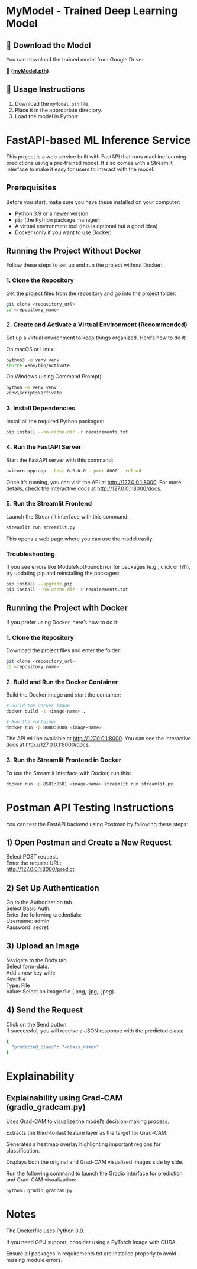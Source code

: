# MyModel - Trained Deep Learning Model

## 📌 Download the Model
You can download the trained model from Google Drive:

🔗 **([myModel.pth](https://drive.google.com/file/d/1ccyfQCrYv98a_o5rUgNqfyJwQnjQ6660/view?usp=sharing))**

## 📖 Usage Instructions
1. Download the `myModel.pth` file.
2. Place it in the appropriate directory.
3. Load the model in Python:
   
# FastAPI-based ML Inference Service

This project is a web service built with FastAPI that runs machine learning predictions using a pre-trained model. It also comes with a Streamlit interface to make it easy for users to interact with the model.

## Prerequisites

Before you start, make sure you have these installed on your computer:

- Python 3.9 or a newer version  
- `pip` (the Python package manager)  
- A virtual environment tool (this is optional but a good idea)  
- Docker (only if you want to use Docker)  

## Running the Project Without Docker

Follow these steps to set up and run the project without Docker:

### 1. Clone the Repository

Get the project files from the repository and go into the project folder:

```bash
git clone <repository_url>
cd <repository_name>
```

### 2. Create and Activate a Virtual Environment (Recommended)

Set up a virtual environment to keep things organized. Here’s how to do it:

On macOS or Linux:
```bash
python3 -m venv venv
source venv/bin/activate
```
On Windows (using Command Prompt):
```bash
python -m venv venv
venv\Scripts\activate
```
### 3. Install Dependencies

Install all the required Python packages:
```bash
pip install --no-cache-dir -r requirements.txt
```
### 4. Run the FastAPI Server

Start the FastAPI server with this command:
``` bash
uvicorn app:app --host 0.0.0.0 --port 8000 --reload
```
Once it’s running, you can visit the API at http://127.0.0.1:8000. For more details, check the interactive docs at http://127.0.0.1:8000/docs.

### 5. Run the Streamlit Frontend

Launch the Streamlit interface with this command:
```bash
streamlit run streamlit.py
```
This opens a web page where you can use the model easily.

### Troubleshooting

If you see errors like ModuleNotFoundError for packages (e.g., click or h11), try updating pip and reinstalling the packages:

```bash
pip install --upgrade pip
pip install --no-cache-dir -r requirements.txt
```

## Running the Project with Docker
If you prefer using Docker, here’s how to do it:

### 1. Clone the Repository

Download the project files and enter the folder:
```bash
git clone <repository_url>
cd <repository_name>
```
### 2. Build and Run the Docker Container

Build the Docker image and start the container:
```bash
# Build the Docker image
docker build -t <image-name> .

# Run the container
docker run -p 8000:8000 <image-name>
```
The API will be available at http://127.0.0.1:8000. You can see the interactive docs at http://127.0.0.1:8000/docs.

### 3. Run the Streamlit Frontend in Docker

To use the Streamlit interface with Docker, run this:
```bash
docker run -p 8501:8501 <image-name> streamlit run streamlit.py
```
# Postman API Testing Instructions

You can test the FastAPI backend using Postman by following these steps:

## 1) Open Postman and Create a New Request
Select POST request. <br>
Enter the request URL: <br>
http://127.0.0.1:8000/predict <br>
## 2) Set Up Authentication
Go to the Authorization tab. <br>
Select Basic Auth. <br>
Enter the following credentials: <br>
Username: admin <br>
Password: secret <br>
## 3) Upload an Image
Navigate to the Body tab. <br>
Select form-data. <br>
Add a new key with: <br>
Key: file <br>
Type: File <br>
Value: Select an image file (.png, .jpg, .jpeg). <br>
## 4) Send the Request
Click on the Send button. <br>
If successful, you will receive a JSON response with the predicted class: <br>
```bash
{
  "predicted_class": "<class_name>"
}
```
# Explainability

## Explainability using Grad-CAM (gradio_gradcam.py)

Uses Grad-CAM to visualize the model’s decision-making process.

Extracts the third-to-last feature layer as the target for Grad-CAM.

Generates a heatmap overlay highlighting important regions for classification.

Displays both the original and Grad-CAM visualized images side by side.

Run the following command to launch the Gradio interface for prediction and Grad-CAM visualization:
```bash
python3 gradio_gradcam.py
```
# Notes

The Dockerfile uses Python 3.9.

If you need GPU support, consider using a PyTorch image with CUDA.

Ensure all packages in requirements.txt are installed properly to avoid missing module errors.
